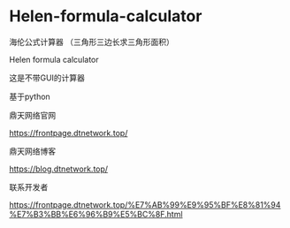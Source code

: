 # Helen-formula-calculator
 海伦公式计算器 （三角形三边长求三角形面积）
 
 Helen formula calculator


这是不带GUI的计算器


基于python


鼎天网络官网


https://frontpage.dtnetwork.top/


鼎天网络博客


https://blog.dtnetwork.top/


联系开发者


https://frontpage.dtnetwork.top/%E7%AB%99%E9%95%BF%E8%81%94%E7%B3%BB%E6%96%B9%E5%BC%8F.html
